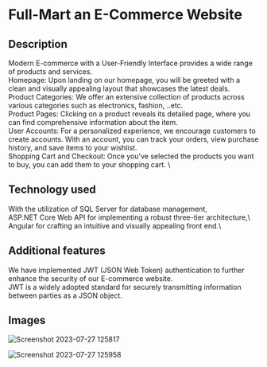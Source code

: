 # Full-Mart an E-Commerce Website

## Description

Modern E-commerce with a User-Friendly Interface provides a wide range of products and services.\
Homepage: Upon landing on our homepage, you will be greeted with a clean and visually appealing layout that showcases the latest deals.\
Product Categories: We offer an extensive collection of products across various categories such as electronics, fashion, ..etc.\
Product Pages: Clicking on a product reveals its detailed page, where you can find comprehensive information about the item.\
User Accounts: For a personalized experience, we encourage customers to create accounts. With an account, you can track your orders, view purchase history, and save items to your wishlist.\
Shopping Cart and Checkout: Once you've selected the products you want to buy, you can add them to your shopping cart. \

## Technology used

With the utilization of SQL Server for database management,\
ASP.NET Core Web API for implementing a robust three-tier architecture,\ 
Angular for crafting an intuitive and visually appealing front end.\

## Additional features

We have implemented JWT (JSON Web Token) authentication to further enhance the security of our E-commerce website. \
JWT is a widely adopted standard for securely transmitting information between parties as a JSON object.

## Images
![Screenshot 2023-07-27 125817](https://github.com/i-bassem/Full-Mart/assets/122347329/4f9af9ee-d9b1-49fa-8fa9-0f2b9010e339)

![Screenshot 2023-07-27 125958](https://github.com/i-bassem/Full-Mart/assets/122347329/c6ccd388-65ad-4260-ac80-382efb8201ec)

